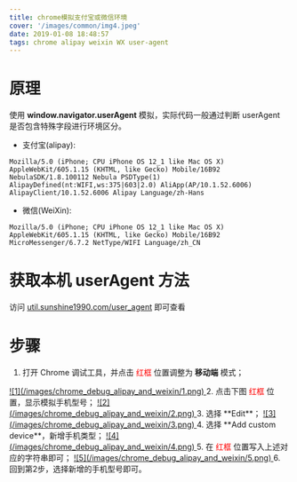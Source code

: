 ```yaml
---
title: chrome模拟支付宝或微信环境
cover: '/images/common/img4.jpeg'
date: 2019-01-08 18:48:57
tags: chrome alipay weixin WX user-agent
---
```


# 原理
使用 **window.navigator.userAgent** 模拟，实际代码一般通过判断 userAgent 是否包含特殊字段进行环境区分。

- 支付宝(alipay):
````
Mozilla/5.0 (iPhone; CPU iPhone OS 12_1 like Mac OS X) AppleWebKit/605.1.15 (KHTML, like Gecko) Mobile/16B92 NebulaSDK/1.8.100112 Nebula PSDType(1) AlipayDefined(nt:WIFI,ws:375|603|2.0) AliApp(AP/10.1.52.6006) AlipayClient/10.1.52.6006 Alipay Language/zh-Hans
````
- 微信(WeiXin):
````
Mozilla/5.0 (iPhone; CPU iPhone OS 12_1 like Mac OS X) AppleWebKit/605.1.15 (KHTML, like Gecko) Mobile/16B92 MicroMessenger/6.7.2 NetType/WIFI Language/zh_CN
````
# 获取本机 userAgent 方法
访问 [util.sunshine1990.com/user_agent](http://util.sunshine1990.com/user_agent) 即可查看

# 步骤

1. 打开 Chrome 调试工具，并点击<font color="red"> 红框 </font>位置调整为 **移动端** 模式；
  <a href="/images/chrome_debug_alipay_and_weixin/1.png" data-lightbox="img1">
    ![1](/images/chrome_debug_alipay_and_weixin/1.png)
  </a>
2. 点击下图<font color="red"> 红框 </font>位置，显示模拟手机型号；
  <a href="/images/chrome_debug_alipay_and_weixin/2.png" data-lightbox="img2">
    ![2](/images/chrome_debug_alipay_and_weixin/2.png)
  </a>
3. 选择 **Edit**；
  <a href="/images/chrome_debug_alipay_and_weixin/3.png" data-lightbox="img3">
    ![3](/images/chrome_debug_alipay_and_weixin/3.png)
  </a>
4. 选择 **Add custom device**，新增手机类型；
  <a href="/images/chrome_debug_alipay_and_weixin/4.png" data-lightbox="img4">
    ![4](/images/chrome_debug_alipay_and_weixin/4.png)
  </a>
5. 在<font color="red"> 红框 </font>位置写入上述对应的字符串即可；
  <a href="/images/chrome_debug_alipay_and_weixin/5.png" data-lightbox="img5">
    ![5](/images/chrome_debug_alipay_and_weixin/5.png)
  </a>
6. 回到第2步，选择新增的手机型号即可。
